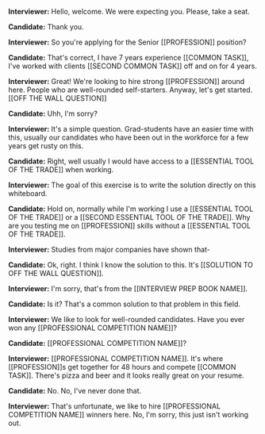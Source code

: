 **Interviewer:** Hello, welcome.  We were expecting you.  Please, take a seat.  

**Candidate:** Thank you.

**Interviewer:** So you're applying for the Senior [[PROFESSION]] position?

**Candidate:** That's correct, I have 7 years experience [[COMMON TASK]], I've worked with clients [[SECOND COMMON TASK]] off and on for 4 years.  

**Interviewer:** Great! We're looking to hire strong [[PROFESSION]] around here.  People who are well-rounded self-starters.  Anyway, let's get started.  [[OFF THE WALL QUESTION]]

**Candidate:** Uhh, I'm sorry?

**Interviewer:** It's a simple question.  Grad-students have an easier time with this, usually our candidates who have been out in the workforce for a few years get rusty on this. 

**Candidate:** Right, well usually I would have access to a [[ESSENTIAL TOOL OF THE TRADE]] when working.

**Interviewer:** The goal of this exercise is to write the solution directly on this whiteboard.

**Candidate:** Hold on, normally while I'm working I use a [[ESSENTIAL TOOL OF THE TRADE]] or a [[SECOND ESSENTIAL TOOL OF THE TRADE]].  Why are you testing me on [[PROFESSION]] skills without a [[ESSENTIAL TOOL OF THE TRADE]].

**Interviewer:** Studies from major companies have shown that-

**Candidate:** Ok, right. I think I know the solution to this.  It's [[SOLUTION TO OFF THE WALL QUESTION]].

**Interviewer:** I'm sorry, that's from the [[INTERVIEW PREP BOOK NAME]].

**Candidate:** Is it?  That's a common solution to that problem in this field.

**Interviewer:** We like to look for well-rounded candidates.  Have you ever won any [[PROFESSIONAL COMPETITION NAME]]?

**Candidate:** [[PROFESSIONAL COMPETITION NAME]]?

**Interviewer:** [[PROFESSIONAL COMPETITION NAME]].  It's where [[PROFESSION]]s get together for 48 hours and compete [[COMMON TASK]].  There's pizza and beer and it looks really great on your resume.

**Candidate:** No.  No, I've never done that.

**Interviewer:** That's unfortunate, we like to hire [[PROFESSIONAL COMPETITION NAME]] winners here.  No, I'm sorry, this just isn't working out.
